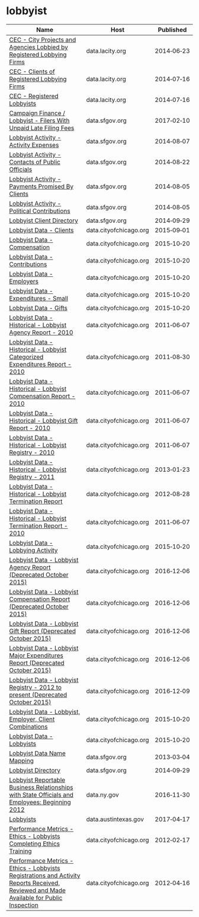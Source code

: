 # lobbyist

Name | Host | Published
---- | ---- | ---------
[CEC - City Projects and Agencies Lobbied by Registered Lobbying Firms](../datasets/4xuf-944h.md) | data.lacity.org | 2014&#x2011;06&#x2011;23
[CEC - Clients of Registered Lobbying Firms](../datasets/9z5d-hgrh.md) | data.lacity.org | 2014&#x2011;07&#x2011;16
[CEC - Registered Lobbyists](../datasets/j4zm-9kqu.md) | data.lacity.org | 2014&#x2011;07&#x2011;16
[Campaign Finance / Lobbyist - Filers With Unpaid Late Filing Fees](../datasets/mwws-zd4b.md) | data.sfgov.org | 2017&#x2011;02&#x2011;10
[Lobbyist Activity - Activity Expenses](../datasets/rvdt-bv57.md) | data.sfgov.org | 2014&#x2011;08&#x2011;07
[Lobbyist Activity - Contacts of Public Officials](../datasets/hr5m-xnxc.md) | data.sfgov.org | 2014&#x2011;08&#x2011;22
[Lobbyist Activity - Payments Promised By Clients](../datasets/s2fy-y3my.md) | data.sfgov.org | 2014&#x2011;08&#x2011;05
[Lobbyist Activity - Political Contributions](../datasets/sa8r-purn.md) | data.sfgov.org | 2014&#x2011;08&#x2011;05
[Lobbyist Client Directory](../datasets/u4y3-k4vs.md) | data.sfgov.org | 2014&#x2011;09&#x2011;29
[Lobbyist Data - Clients](../datasets/g8p5-y4m5.md) | data.cityofchicago.org | 2015&#x2011;09&#x2011;01
[Lobbyist Data - Compensation](../datasets/dw2f-w78u.md) | data.cityofchicago.org | 2015&#x2011;10&#x2011;20
[Lobbyist Data - Contributions](../datasets/p9p7-vfqc.md) | data.cityofchicago.org | 2015&#x2011;10&#x2011;20
[Lobbyist Data - Employers](../datasets/dmeb-2zra.md) | data.cityofchicago.org | 2015&#x2011;10&#x2011;20
[Lobbyist Data - Expenditures - Small](../datasets/eqdx-4qxd.md) | data.cityofchicago.org | 2015&#x2011;10&#x2011;20
[Lobbyist Data - Gifts](../datasets/5d79-9xqr.md) | data.cityofchicago.org | 2015&#x2011;10&#x2011;20
[Lobbyist Data - Historical - Lobbyist Agency Report - 2010](../datasets/2g5r-pikx.md) | data.cityofchicago.org | 2011&#x2011;06&#x2011;07
[Lobbyist Data - Historical - Lobbyist Categorized Expenditures Report - 2010](../datasets/zugr-hsc5.md) | data.cityofchicago.org | 2011&#x2011;08&#x2011;30
[Lobbyist Data - Historical - Lobbyist Compensation Report - 2010](../datasets/ina9-6kq2.md) | data.cityofchicago.org | 2011&#x2011;06&#x2011;07
[Lobbyist Data - Historical - Lobbyist Gift Report - 2010](../datasets/5d24-2bpp.md) | data.cityofchicago.org | 2011&#x2011;06&#x2011;07
[Lobbyist Data - Historical - Lobbyist Registry - 2010](../datasets/2ft4-4uik.md) | data.cityofchicago.org | 2011&#x2011;06&#x2011;07
[Lobbyist Data - Historical - Lobbyist Registry - 2011](../datasets/tpf5-fgtw.md) | data.cityofchicago.org | 2013&#x2011;01&#x2011;23
[Lobbyist Data - Historical - Lobbyist Termination Report](../datasets/ru3t-7gty.md) | data.cityofchicago.org | 2012&#x2011;08&#x2011;28
[Lobbyist Data - Historical - Lobbyist Termination Report - 2010](../datasets/2mtu-ysnw.md) | data.cityofchicago.org | 2011&#x2011;06&#x2011;07
[Lobbyist Data - Lobbying Activity](../datasets/pahz-egmi.md) | data.cityofchicago.org | 2015&#x2011;10&#x2011;20
[Lobbyist Data - Lobbyist Agency Report (Deprecated October 2015)](../datasets/4pay-mbmj.md) | data.cityofchicago.org | 2016&#x2011;12&#x2011;06
[Lobbyist Data - Lobbyist Compensation Report (Deprecated October 2015)](../datasets/hu4d-qydy.md) | data.cityofchicago.org | 2016&#x2011;12&#x2011;06
[Lobbyist Data - Lobbyist Gift Report (Deprecated October 2015)](../datasets/b9g2-hn9c.md) | data.cityofchicago.org | 2016&#x2011;12&#x2011;06
[Lobbyist Data - Lobbyist Major Expenditures Report (Deprecated October 2015)](../datasets/txma-ntnk.md) | data.cityofchicago.org | 2016&#x2011;12&#x2011;06
[Lobbyist Data - Lobbyist Registry - 2012 to present (Deprecated October 2015)](../datasets/ypez-j3yg.md) | data.cityofchicago.org | 2016&#x2011;12&#x2011;09
[Lobbyist Data - Lobbyist, Employer, Client Combinations](../datasets/2eqz-3nvz.md) | data.cityofchicago.org | 2015&#x2011;10&#x2011;20
[Lobbyist Data - Lobbyists](../datasets/tq3e-t5yq.md) | data.cityofchicago.org | 2015&#x2011;10&#x2011;20
[Lobbyist Data Name Mapping](../datasets/u89s-bsxm.md) | data.sfgov.org | 2013&#x2011;03&#x2011;04
[Lobbyist Directory](../datasets/exbu-si57.md) | data.sfgov.org | 2014&#x2011;09&#x2011;29
[Lobbyist Reportable Business Relationships with State Officials and Employees: Beginning 2012](../datasets/jtad-7m6s.md) | data.ny.gov | 2016&#x2011;11&#x2011;30
[Lobbyists](../datasets/bqav-9x6a.md) | data.austintexas.gov | 2017&#x2011;04&#x2011;17
[Performance Metrics - Ethics - Lobbyists Completing Ethics Training](../datasets/i9uw-idjh.md) | data.cityofchicago.org | 2012&#x2011;02&#x2011;17
[Performance Metrics - Ethics - Lobbyists Registrations and Activity Reports Received, Reviewed and Made Available for Public Inspection](../datasets/myh9-inim.md) | data.cityofchicago.org | 2012&#x2011;04&#x2011;16

